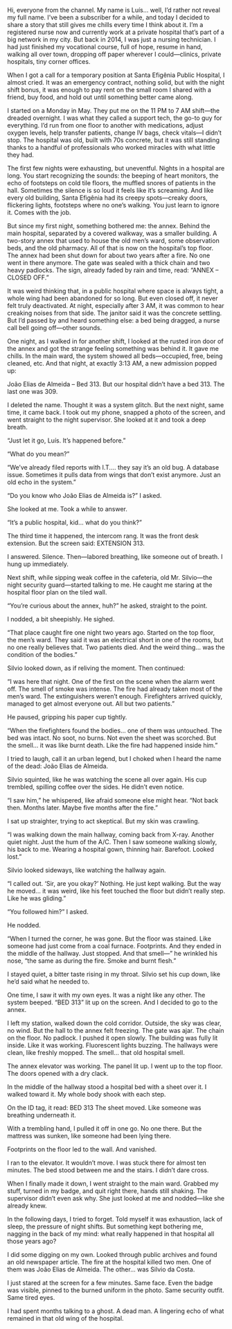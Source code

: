 

Hi, everyone from the channel. My name is Luís… well, I’d rather not reveal my full name. I’ve been a subscriber for a while, and today I decided to share a story that still gives me chills every time I think about it. I’m a registered nurse now and currently work at a private hospital that’s part of a big network in my city. But back in 2014, I was just a nursing technician. I had just finished my vocational course, full of hope, resume in hand, walking all over town, dropping off paper wherever I could—clinics, private hospitals, tiny corner offices.

When I got a call for a temporary position at Santa Efigênia Public Hospital, I almost cried. It was an emergency contract, nothing solid, but with the night shift bonus, it was enough to pay rent on the small room I shared with a friend, buy food, and hold out until something better came along.

I started on a Monday in May. They put me on the 11 PM to 7 AM shift—the dreaded overnight. I was what they called a support tech, the go-to guy for everything. I’d run from one floor to another with medications, adjust oxygen levels, help transfer patients, change IV bags, check vitals—I didn’t stop. The hospital was old, built with 70s concrete, but it was still standing thanks to a handful of professionals who worked miracles with what little they had.

The first few nights were exhausting, but uneventful. Nights in a hospital are long. You start recognizing the sounds: the beeping of heart monitors, the echo of footsteps on cold tile floors, the muffled snores of patients in the hall. Sometimes the silence is so loud it feels like it’s screaming. And like every old building, Santa Efigênia had its creepy spots—creaky doors, flickering lights, footsteps where no one’s walking. You just learn to ignore it. Comes with the job.

But since my first night, something bothered me: the annex.
Behind the main hospital, separated by a covered walkway, was a smaller building. A two-story annex that used to house the old men’s ward, some observation beds, and the old pharmacy. All of that is now on the hospital’s top floor. The annex had been shut down for about two years after a fire. No one went in there anymore. The gate was sealed with a thick chain and two heavy padlocks. The sign, already faded by rain and time, read: “ANNEX – CLOSED OFF.”

It was weird thinking that, in a public hospital where space is always tight, a whole wing had been abandoned for so long.
But even closed off, it never felt truly deactivated.
At night, especially after 3 AM, it was common to hear creaking noises from that side. The janitor said it was the concrete settling. But I’d passed by and heard something else: a bed being dragged, a nurse call bell going off—other sounds.

One night, as I walked in for another shift, I looked at the rusted iron door of the annex and got the strange feeling something was behind it. It gave me chills.
In the main ward, the system showed all beds—occupied, free, being cleaned, etc.
And that night, at exactly 3:13 AM, a new admission popped up:

João Elias de Almeida – Bed 313.
But our hospital didn’t have a bed 313. The last one was 309.

I deleted the name. Thought it was a system glitch.
But the next night, same time, it came back.
I took out my phone, snapped a photo of the screen, and went straight to the night supervisor. She looked at it and took a deep breath.

“Just let it go, Luís. It’s happened before.”

“What do you mean?”

“We’ve already filed reports with I.T.… they say it’s an old bug. A database issue. Sometimes it pulls data from wings that don’t exist anymore. Just an old echo in the system.”

“Do you know who João Elias de Almeida is?” I asked.

She looked at me. Took a while to answer.

“It’s a public hospital, kid... what do you think?”

The third time it happened, the intercom rang. It was the front desk extension. But the screen said: EXTENSION 313.

I answered. Silence. Then—labored breathing, like someone out of breath. I hung up immediately.

Next shift, while sipping weak coffee in the cafeteria, old Mr. Silvio—the night security guard—started talking to me. He caught me staring at the hospital floor plan on the tiled wall.

“You’re curious about the annex, huh?” he asked, straight to the point.

I nodded, a bit sheepishly. He sighed.

“That place caught fire one night two years ago. Started on the top floor, the men’s ward. They said it was an electrical short in one of the rooms, but no one really believes that. Two patients died. And the weird thing… was the condition of the bodies.”

Silvio looked down, as if reliving the moment. Then continued:

“I was here that night. One of the first on the scene when the alarm went off. The smell of smoke was intense. The fire had already taken most of the men’s ward. The extinguishers weren’t enough. Firefighters arrived quickly, managed to get almost everyone out. All but two patients.”

He paused, gripping his paper cup tightly.

“When the firefighters found the bodies… one of them was untouched. The bed was intact. No soot, no burns. Not even the sheet was scorched. But the smell… it was like burnt death. Like the fire had happened inside him.”

I tried to laugh, call it an urban legend, but I choked when I heard the name of the dead: João Elias de Almeida.

Silvio squinted, like he was watching the scene all over again. His cup trembled, spilling coffee over the sides. He didn’t even notice.

“I saw him,” he whispered, like afraid someone else might hear. “Not back then. Months later. Maybe five months after the fire.”

I sat up straighter, trying to act skeptical. But my skin was crawling.

“I was walking down the main hallway, coming back from X-ray. Another quiet night. Just the hum of the A/C. Then I saw someone walking slowly, his back to me. Wearing a hospital gown, thinning hair. Barefoot. Looked lost.”

Silvio looked sideways, like watching the hallway again.

“I called out. ‘Sir, are you okay?’ Nothing. He just kept walking. But the way he moved... it was weird, like his feet touched the floor but didn’t really step. Like he was gliding.”

“You followed him?” I asked.

He nodded.

“When I turned the corner, he was gone. But the floor was stained. Like someone had just come from a coal furnace. Footprints. And they ended in the middle of the hallway. Just stopped. And that smell—” he wrinkled his nose, “the same as during the fire. Smoke and burnt flesh.”

I stayed quiet, a bitter taste rising in my throat. Silvio set his cup down, like he’d said what he needed to.

One time, I saw it with my own eyes.
It was a night like any other. The system beeped. “BED 313” lit up on the screen. And I decided to go to the annex.

I left my station, walked down the cold corridor. Outside, the sky was clear, no wind. But the hall to the annex felt freezing.
The gate was ajar. The chain on the floor. No padlock.
I pushed it open slowly. The building was fully lit inside. Like it was working. Fluorescent lights buzzing. The hallways were clean, like freshly mopped. The smell… that old hospital smell.

The annex elevator was working. The panel lit up. I went up to the top floor.
The doors opened with a dry clack.

In the middle of the hallway stood a hospital bed with a sheet over it. I walked toward it. My whole body shook with each step.

On the ID tag, it read:
BED 313
The sheet moved. Like someone was breathing underneath it.

With a trembling hand, I pulled it off in one go.
No one there. But the mattress was sunken, like someone had been lying there.

Footprints on the floor led to the wall. And vanished.

I ran to the elevator. It wouldn’t move.
I was stuck there for almost ten minutes. The bed stood between me and the stairs. I didn’t dare cross.

When I finally made it down, I went straight to the main ward. Grabbed my stuff, turned in my badge, and quit right there, hands still shaking.
The supervisor didn’t even ask why. She just looked at me and nodded—like she already knew.

In the following days, I tried to forget. Told myself it was exhaustion, lack of sleep, the pressure of night shifts. But something kept bothering me, nagging in the back of my mind: what really happened in that hospital all those years ago?

I did some digging on my own. Looked through public archives and found an old newspaper article.
The fire at the hospital killed two men.
One of them was João Elias de Almeida.
The other… was Silvio da Costa.

I just stared at the screen for a few minutes. Same face. Even the badge was visible, pinned to the burned uniform in the photo. Same security outfit. Same tired eyes.

I had spent months talking to a ghost.
A dead man.
A lingering echo of what remained in that old wing of the hospital.